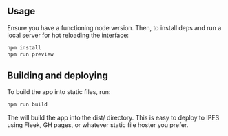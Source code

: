 ## Usage

Ensure you have a functioning node version. Then, to install deps and run a local server for hot reloading the interface:

```sh
npm install
npm run preview
```

## Building and deploying
To build the app into static files, run:

```sh
npm run build
```

The will build the app into the dist/ directory. This is easy to deploy to IPFS using Fleek, GH pages, or whatever static file hoster you prefer.

